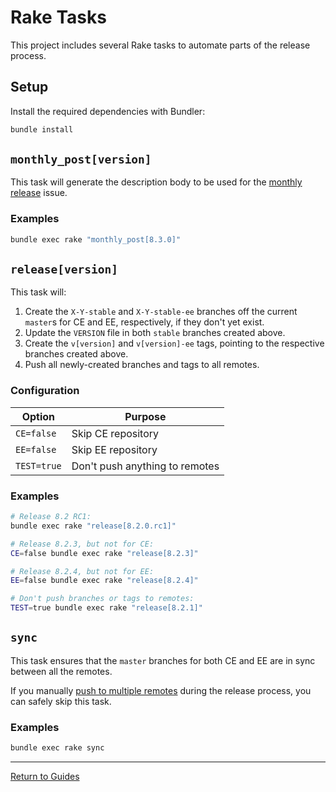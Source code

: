 # Rake Tasks

This project includes several Rake tasks to automate parts of the release
process.

## Setup

Install the required dependencies with Bundler:

```sh
bundle install
```

## `monthly_post[version]`

This task will generate the description body to be used for the [monthly
release](monthly.md#create-an-issue-to-track-the-release) issue.

### Examples

```sh
bundle exec rake "monthly_post[8.3.0]"
```

## `release[version]`

This task will:

1. Create the `X-Y-stable` and `X-Y-stable-ee` branches off the current
   `master`s for CE and EE, respectively, if they don't yet exist.
1. Update the `VERSION` file in both `stable` branches created above.
1. Create the `v[version]` and `v[version]-ee` tags, pointing to the respective
   branches created above.
1. Push all newly-created branches and tags to all remotes.

### Configuration

| Option      | Purpose                        |
| ------      | -------                        |
| `CE=false`  | Skip CE repository             |
| `EE=false`  | Skip EE repository             |
| `TEST=true` | Don't push anything to remotes |

### Examples

```sh
# Release 8.2 RC1:
bundle exec rake "release[8.2.0.rc1]"

# Release 8.2.3, but not for CE:
CE=false bundle exec rake "release[8.2.3]"

# Release 8.2.4, but not for EE:
EE=false bundle exec rake "release[8.2.4]"

# Don't push branches or tags to remotes:
TEST=true bundle exec rake "release[8.2.1]"
```

## `sync`

This task ensures that the `master` branches for both CE and EE are in sync
between all the remotes.

If you manually [push to multiple remotes](push-to-multiple-remotes.md) during
the release process, you can safely skip this task.

### Examples

```bash
bundle exec rake sync
```

---

[Return to Guides](../README.md#guides)
